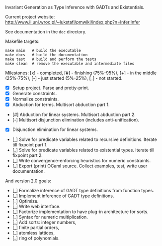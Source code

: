 Invariant Generation as Type Inference with GADTs and Existentials.

Current project website: http://www.ii.uni.wroc.pl/~lukstafi/pmwiki/index.php?n=Infer.Infer

See documentation in the `doc` directory.

Makefile targets:
```
make main   # build the executable
make docs   # build the documentation
make test   # build and perform the tests
make clean  # remove the executable and intermediate files
```

Milestones: [x] - completed, [#] - finishing (75%-95%), [+] - in the middle (25%-75%), [-] - just started (5%-25%), [_] - not started.
- [x] Setup project. Parse and pretty-print.
- [x] Generate constraints.
- [x] Normalize constraints.
- [x] Abduction for terms. Multisort abduction part 1.
- [#] Abduction for linear systems. Multisort abduction part 2.
- [-] Multisort disjunction elimination (includes anti-unification).
- [x] Disjunction elimination for linear systems.
- [_] Solve for predicate variables related to recursive definitions. Iterate till fixpoint part 1.
- [_] Solve for predicate variables related to existential types. Iterate till fixpoint part 2.
- [_] Write convergence-enforcing heuristics for numeric constraints.
- [_] Export (print) OCaml source. Collect examples, test, write user documentation.

And version 2.0 goals:
- [_] Formalize inference of GADT type definitions from function types.
- [_] Implement inference of GADT type definitions.
- [_] Optimize.
- [_] Write web interface.
- [_] Factorize implementation to have plug-in architecture for sorts.
- [_] Syntax for numeric multiplication.
- [_] Add sorts: integer numbers,
- [_] finite partial orders,
- [_] atomless lattices,
- [_] ring of polynomials.
